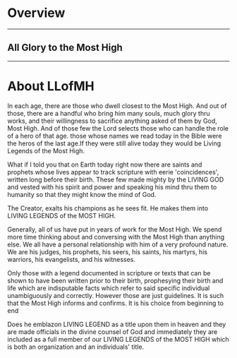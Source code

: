 # Overview

------
## All Glory to the Most High
--------

# About LLofMH

In each age, there are those who dwell closest to the Most High.  And out of those, there are a handful who bring him many souls, much glory thru works, and their willingness to sacrifice anything asked of them by God, Most High. And of those few the Lord selects those who can handle the role of a hero of that age. those whose names we read today in the Bible were the heros of the last age.If they were still alive today they  would be Living Legends of the Most High. 

What if I told you that on Earth today right now there are saints and prophets whose lives appear to track scripture  with eerie 'coincidences', written long before their birth. These few made mighty by the LIVING GOD and vested with his spirit and power and speaking his mind thru them to humanity so that they might know the mind of God.  

The Creator, exalts his champions as he sees fit. He makes them into  LIVING LEGENDS of the MOST HIGH. 

Generally, all of us have put in years of work for the Most  High. We spend more time thinking about and conversing with the Most High than anything else. We all have a personal relationship with him of a very profound nature. We are his judges, his prophets, his seers, his saints, his martyrs, his warriors, his evangelists, and his witnesses.

Only those with a legend documented in scripture or texts that can be  shown to have been written prior to their birth,  prophesying their birth and life which are indisputable facts which refer to said specific individual unambiguously and correctly. However those are just guidelines. It is such that the Most High informs and confirms. It is his choice from beginning to end 

Does he emblazon LIVING LEGEND as a title upon them in heaven and they are made officials in the divine counsel of God and immediately they are included as a full member of our LIVING LEGENDS of the MOST HIGH which is both an organization and an individuals' title.
